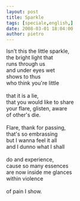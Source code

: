 ```yaml
---
layout: post
title: Sparkle
tags: [speciale,english,]
date: 2008-03-01 18:04:00
author: pietro
---
```

Isn't this the little sparkle,<br/>the bright light that<br/>runs through us<br/>and under eyes wet<br/>shows to thus<br/>who think you're little<br/><br/>that it is a lie,<br/>that you would like to share<br/>your flare, glisten, aware<br/>of other's die.<br/><br/>Flare, thank for passing,<br/>that's so embrassing<br/>but I wanna feel it all<br/>and I dunno what I shall<br/><br/>do and experience,<br/>cause so many essences<br/>are now inside me glances<br/>within violence<br/><br/>of pain I show.

